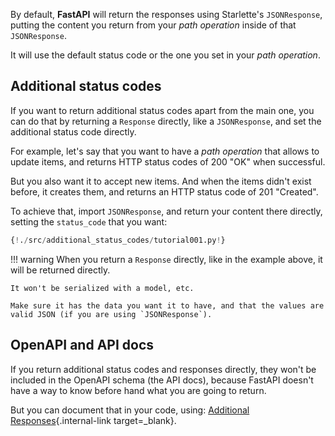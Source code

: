 By default, **FastAPI** will return the responses using Starlette's `JSONResponse`, putting the content you return from your *path operation* inside of that `JSONResponse`.

It will use the default status code or the one you set in your *path operation*.

## Additional status codes

If you want to return additional status codes apart from the main one, you can do that by returning a `Response` directly, like a `JSONResponse`, and set the additional status code directly.

For example, let's say that you want to have a *path operation* that allows to update items, and returns HTTP status codes of 200 "OK" when successful.

But you also want it to accept new items. And when the items didn't exist before, it creates them, and returns an HTTP status code of 201 "Created".

To achieve that, import `JSONResponse`, and return your content there directly, setting the `status_code` that you want:

```Python hl_lines="2 20"
{!./src/additional_status_codes/tutorial001.py!}
```

!!! warning
    When you return a `Response` directly, like in the example above, it will be returned directly.

    It won't be serialized with a model, etc.
    
    Make sure it has the data you want it to have, and that the values are valid JSON (if you are using `JSONResponse`).

## OpenAPI and API docs

If you return additional status codes and responses directly, they won't be included in the OpenAPI schema (the API docs), because FastAPI doesn't have a way to know before hand what you are going to return.

But you can document that in your code, using: [Additional Responses](additional-responses.md){.internal-link target=_blank}.
